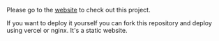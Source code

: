 Please go to the [website](https://ecodefender.vercel.app) to check out this project.

If you want to deploy it yourself you can fork this repository and deploy using vercel or nginx. It's a static website.